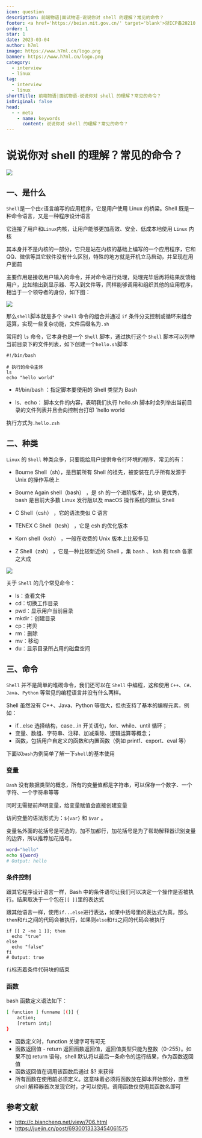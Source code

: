 ```yaml
---
icon: question
description: 前端物语|面试物语-说说你对 shell 的理解？常见的命令？
footer: <a href='https://beian.mit.gov.cn/' target='blank'>浙ICP备2021037683号-2</a>说说你对 shell 的理解？常见的命令？
order: 1
star: 1
date: 2023-03-04
author: h7ml
image: https://www.h7ml.cn/logo.png
banner: https://www.h7ml.cn/logo.png
category:
  - interview
  - linux
tag:
  - interview
  - linux
shortTitle: 前端物语|面试物语-说说你对 shell 的理解？常见的命令？
isOriginal: false
head:
  - - meta
    - name: keywords
      content: 说说你对 shell 的理解？常见的命令？
---
```


# 说说你对 shell 的理解？常见的命令？

![](https://static.h7ml.cn/vitepress/assets/images/interview/71003620-0883-11ec-a752-75723a64e8f5.png)

## 一、是什么

`Shell`是一个由`c`语言编写的应用程序，它是用户使用 Linux 的桥梁。Shell 既是一种命令语言，又是一种程序设计语言

它连接了用户和`Linux`内核，让用户能够更加高效、安全、低成本地使用 `Linux` 内核

其本身并不是内核的一部分，它只是站在内核的基础上编写的一个应用程序，它和 QQ、微信等其它软件没有什么区别，特殊的地方就是开机立马启动，并呈现在用户面前

主要作用是接收用户输入的命令，并对命令进行处理，处理完毕后再将结果反馈给用户，比如输出到显示器、写入到文件等，同样能够调用和组织其他的应用程序，相当于一个领导者的身份，如下图：

![](https://static.h7ml.cn/vitepress/assets/images/interview/80db0ca0-0883-11ec-8e64-91fdec0f05a1.png)

那么`shell`脚本就是多个 `Shell` 命令的组合并通过 `if` 条件分支控制或循环来组合运算，实现一些复杂功能，文件后缀名为`.sh`

常用的 `ls` 命令，它本身也是一个 `Shell` 脚本，通过执行这个 `Shell` 脚本可以列举当前目录下的文件列表，如下创建一个`hello.sh`脚本

```shell
#!/bin/bash

# 执行的命令主体
ls
echo "hello world"
```

- #!/bin/bash ：指定脚本要使用的 Shell 类型为 Bash

- ls、echo： 脚本文件的内容，表明我们执行 hello.sh 脚本时会列举出当前目录的文件列表并且会向控制台打印 `hello world

执行方式为`.hello.zsh`

## 二、种类

`Linux` 的 `Shell` 种类众多，只要能给用户提供命令行环境的程序，常见的有：

- Bourne Shell（sh），是目前所有 Shell 的祖先，被安装在几乎所有发源于 Unix 的操作系统上

- Bourne Again shell（bash） ，是 sh 的一个进阶版本，比 sh 更优秀， bash 是目前大多数 Linux 发行版以及 macOS 操作系统的默认 Shell

- C Shell（csh） ，它的语法类似 C 语言

- TENEX C Shell（tcsh） ，它是 csh 的优化版本

- Korn shell（ksh） ，一般在收费的 Unix 版本上比较多见

- Z Shell（zsh） ，它是一种比较新近的 Shell ，集 bash 、 ksh 和 tcsh 各家之大成

![](https://static.h7ml.cn/vitepress/assets/images/interview/8e739440-0883-11ec-a752-75723a64e8f5.png)

关于 `Shell` 的几个常见命令：

- ls：查看文件
- cd：切换工作目录
- pwd：显示用户当前目录
- mkdir：创建目录
- cp：拷贝
- rm：删除
- mv：移动
- du：显示目录所占用的磁盘空间

## 三、命令

`Shell` 并不是简单的堆砌命令，我们还可以在 `Shell` 中编程，这和使用 `C++`、`C#`、`Java`、`Python` 等常见的编程语言并没有什么两样。

Shell 虽然没有 C++、Java、Python 等强大，但也支持了基本的编程元素，例如：

- if...else 选择结构，case...in 开关语句，for、while、until 循环；
- 变量、数组、字符串、注释、加减乘除、逻辑运算等概念；
- 函数，包括用户自定义的函数和内置函数（例如 printf、export、eval 等）

下面以`bash`为例简单了解一下`shell`的基本使用

### 变量

`Bash` 没有数据类型的概念，所有的变量值都是字符串，可以保存一个数字、一个字符、一个字符串等等

同时无需提前声明变量，给变量赋值会直接创建变量

访问变量的语法形式为：`${var}` 和 `$var` 。

变量名外面的花括号是可选的，加不加都行，加花括号是为了帮助解释器识别变量的边界，所以推荐加花括号。

```bash
word="hello"
echo ${word}
# Output: hello
```

### 条件控制

跟其它程序设计语言一样，Bash 中的条件语句让我们可以决定一个操作是否被执行。结果取决于一个包在`[[ ]]`里的表达式

跟其他语言一样，使用`if...else`进行表达，如果中括号里的表达式为真，那么`then`和`fi`之间的代码会被执行，如果则`else`和`fi`之间的代码会被执行

```shell
if [[ 2 -ne 1 ]]; then
  echo "true"
else
  echo "false"
fi
# Output: true
```

`fi`标志着条件代码块的结束

### 函数

bash 函数定义语法如下：

```bash
[ function ] funname [()] {
    action;
    [return int;]
}
```

- 函数定义时，function 关键字可有可无
- 函数返回值 - return 返回函数返回值，返回值类型只能为整数（0-255）。如果不加 return 语句，shell 默认将以最后一条命令的运行结果，作为函数返回值
- 函数返回值在调用该函数后通过 $? 来获得
- 所有函数在使用前必须定义。这意味着必须将函数放在脚本开始部分，直至 shell 解释器首次发现它时，才可以使用。调用函数仅使用其函数名即可

## 参考文献

- <http://c.biancheng.net/view/706.html>
- <https://juejin.cn/post/6930013333454061575>
